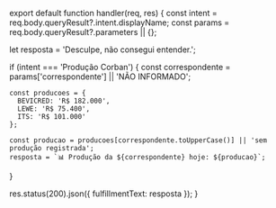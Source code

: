 export default function handler(req, res) {
  const intent = req.body.queryResult?.intent.displayName;
  const params = req.body.queryResult?.parameters || {};

  let resposta = 'Desculpe, não consegui entender.';

  if (intent === 'Produção Corban') {
    const correspondente = params['correspondente'] || 'NÃO INFORMADO';

    const producoes = {
      BEVICRED: 'R$ 182.000',
      LEWE: 'R$ 75.400',
      ITS: 'R$ 101.000'
    };

    const producao = producoes[correspondente.toUpperCase()] || 'sem produção registrada';
    resposta = `📊 Produção da ${correspondente} hoje: ${producao}`;
  }

  res.status(200).json({ fulfillmentText: resposta });
}
